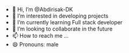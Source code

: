 - 👋 Hi, I’m @Abdirisak-DK
- 👀 I’m interested in developing projects
- 🌱 I’m currently learning Full stack developer 
- 💞️ I’m looking to collaborate in the future
- 📫 How to reach me ...
- 😄 Pronouns: male 

<!---
Abdirisak-DK/Abdirisak-DK is a ✨ special ✨ repository because its `README.md` (this file) appears on your GitHub profile.
You can click the Preview link to take a look at your changes.
--->
